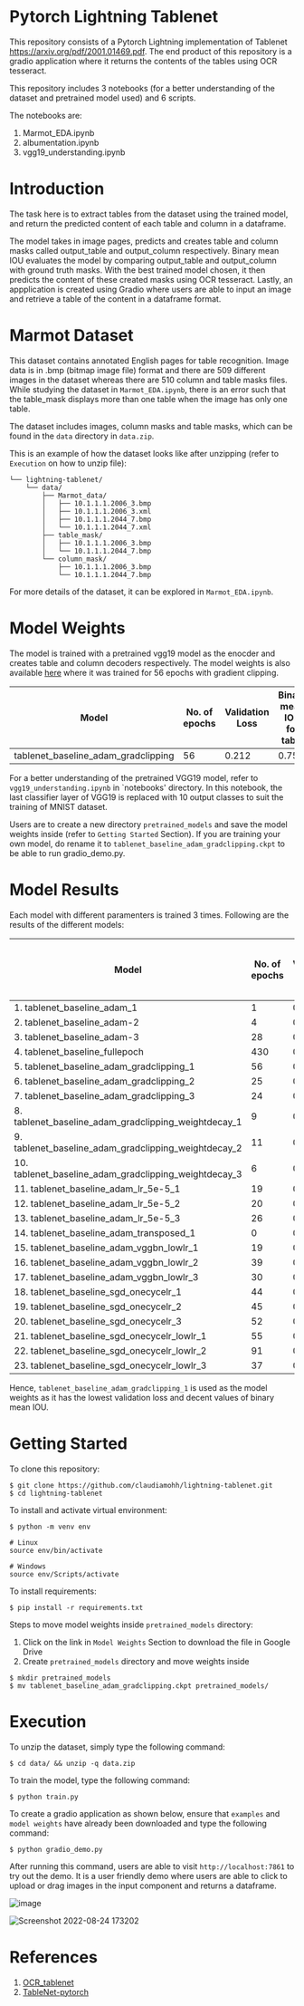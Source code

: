 # Pytorch Lightning Tablenet

This repository consists of a Pytorch Lightning implementation of Tablenet https://arxiv.org/pdf/2001.01469.pdf. The end product of this repository is a gradio application where it returns the contents of the tables using OCR tesseract. 

This repository includes 3 notebooks (for a better understanding of the dataset and pretrained model used) and 6 scripts. 

The notebooks are: 
1. Marmot_EDA.ipynb
2. albumentation.ipynb
3. vgg19_understanding.ipynb

# Introduction 

The task here is to extract tables from the dataset using the trained model, and return the predicted content of each table and column in a dataframe. 

The model takes in image pages, predicts and creates table and column masks called output_table and output_column respectively. Binary mean IOU evaluates the model by comparing output_table and output_column with ground truth masks. With the best trained model chosen, it then predicts the content of these created masks using OCR tesseract. Lastly, an appplication is created using Gradio where users are able to input an image and retrieve a table of the content in a dataframe format. 

# Marmot Dataset 

This dataset contains annotated English pages for table recognition. Image data is in .bmp (bitmap image file) format and there are 509 different images in the dataset whereas there are 510 column and table masks files. While studying the dataset in `Marmot_EDA.ipynb`, there is an error such that the table_mask displays more than one table when the image has only one table. 

The dataset includes images, column masks and table masks, which can be found in the `data` directory in `data.zip`.  

This is an example of how the dataset looks like after unzipping (refer to `Execution` on how to unzip file): 

```
└── lightning-tablenet/
    └── data/
        ├── Marmot_data/
        │   ├── 10.1.1.1.2006_3.bmp
        │   ├── 10.1.1.1.2006_3.xml
        │   ├── 10.1.1.1.2044_7.bmp
        │   └── 10.1.1.1.2044_7.xml
        ├── table_mask/
        │   ├── 10.1.1.1.2006_3.bmp
        │   └── 10.1.1.1.2044_7.bmp
        └── column_mask/
            ├── 10.1.1.1.2006_3.bmp
            └── 10.1.1.1.2044_7.bmp
```
For more details of the dataset, it can be explored in `Marmot_EDA.ipynb`. 

# Model Weights 

The model is trained with a pretrained vgg19 model as the enocder and creates table and column decoders respectively. The model weights is also available [here]('https://drive.google.com/file/d/1aJfBOwOk6F2wRS0wRevZFGB9cZkDv_Sy/view?usp=sharing') where it was trained for 56 epochs with gradient clipping. 

| Model | No. of epochs | Validation Loss | Binary mean IOU for table | Binary mean IOU for column |
|-------|---------------|-----------------|---------------------------|----------------------------|
|tablenet_baseline_adam_gradclipping| 56 | 0.212 | 0.753 | 0.689 | 

For a better understanding of the pretrained VGG19 model, refer to `vgg19_understanding.ipynb` in `notebooks' directory. In this notebook, the last classifier layer of VGG19 is replaced with 10 output classes to suit the training of MNIST dataset. 

Users are to create a new directory `pretrained_models` and save the model weights inside (refer to `Getting Started` Section). If you are training your own model, do rename it to `tablenet_baseline_adam_gradclipping.ckpt` to be able to run gradio_demo.py. 

# Model Results 

Each model with different paramenters is trained 3 times. Following are the results of the different models: 

| Model | No. of epochs | Validation Loss | Binary mean IOU for table | Binary mean IOU for column | 
|-------|---------------|-----------------|---------------------------|----------------------------|
|1. tablenet_baseline_adam_1| 1 | 0.384 | 0.740 | 0.652 |
|2. tablenet_baseline_adam-2| 4 | 0.361 | 0.750 | 0.650 | 
|3. tablenet_baseline_adam-3| 28 | 0.298 | 0.807 | 0.697|
|4. tablenet_baseline_fullepoch| 430 | 0.298 | 0.868 | 0.781|
|5. tablenet_baseline_adam_gradclipping_1| 56 | 0.212 | 0.753 | 0.689|
|6. tablenet_baseline_adam_gradclipping_2| 25 | 0.225 | 0.682 | 0.709|
|7. tablenet_baseline_adam_gradclipping_3| 24 | 0.220 | 0.756 | 0.717|
|8. tablenet_baseline_adam_gradclipping_weightdecay_1| 9 | 0.321 | 0.136 | 0.112|
|9. tablenet_baseline_adam_gradclipping_weightdecay_2| 11 | 0.299 | 0.136 | 0.111|
|10. tablenet_baseline_adam_gradclipping_weightdecay_3| 6 | 0.342 | 0.136 | 0.113|
|11. tablenet_baseline_adam_lr_5e-5_1|19|0.286| 0.812| 0.707
|12. tablenet_baseline_adam_lr_5e-5_2|20|0.266| 0.572| 0.673
|13. tablenet_baseline_adam_lr_5e-5_3|26|0.281|0.796| 0.715
|14. tablenet_baseline_adam_transposed_1|0|0.456| 0.649| 0.651|
|15. tablenet_baseline_adam_vggbn_lowlr_1|19|0.285|0.136|0.111
|16. tablenet_baseline_adam_vggbn_lowlr_2|39|0.285|0.136|0.112
|17. tablenet_baseline_adam_vggbn_lowlr_3|30|0.288|0.136|0.112
|18. tablenet_baseline_sgd_onecycelr_1|44|0.488|0.226| 0.279|
|19. tablenet_baseline_sgd_onecycelr_2|45|0.583|0.592|0.497|
|20. tablenet_baseline_sgd_onecycelr_3|52|0.511|0.585|0.302
|21. tablenet_baseline_sgd_onecycelr_lowlr_1|55|0.459|0.252| 0.242
|22. tablenet_baseline_sgd_onecycelr_lowlr_2|91|0.804|0.161|0.233 |
|23. tablenet_baseline_sgd_onecycelr_lowlr_3|37|0.648|0.177| 0.137| 

Hence, `tablenet_baseline_adam_gradclipping_1` is used as the model weights as it has the lowest validation loss and decent values of binary mean IOU. 

# Getting Started 

To clone this repository: 
```
$ git clone https://github.com/claudiamohh/lightning-tablenet.git
$ cd lightning-tablenet
```

To install and activate virtual environment:
```
$ python -m venv env

# Linux
source env/bin/activate

# Windows
source env/Scripts/activate
```

To install requirements:
```
$ pip install -r requirements.txt
```

Steps to move model weights inside `pretrained_models` directory:
1. Click on the link in `Model Weights` Section to download the file in Google Drive
2. Create `pretrained_models` directory and move weights inside 
```
$ mkdir pretrained_models
$ mv tablenet_baseline_adam_gradclipping.ckpt pretrained_models/
```

# Execution 

To unzip the dataset, simply type the following command: 
```
$ cd data/ && unzip -q data.zip
```

To train the model, type the following command: 
```
$ python train.py
```

To create a gradio application as shown below, ensure that `examples` and `model weights` have already been downloaded and type the following command: 
```
$ python gradio_demo.py
```

After running this command, users are able to visit `http://localhost:7861` to try out the demo. It is a user friendly demo where users are able to click to upload or drag images in the input component and returns a dataframe. 

![image](https://user-images.githubusercontent.com/107597583/186386498-567dd549-441c-4da5-8d85-5948c37f91b2.png)

![Screenshot 2022-08-24 173202](https://user-images.githubusercontent.com/107597583/186386131-392d7866-91fe-4bb9-9655-ac260f1f4d29.png)

# References 
1. [OCR_tablenet](https://github.com/tomassosorio/OCR_tablenet)
2. [TableNet-pytorch](https://github.com/tomassosorio/OCR_tablenet)

